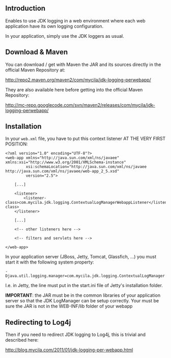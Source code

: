 

## Introduction ##

Enables to use JDK logging in a web environment where each web application have its own logging configuration.

In your application, simply use the JDK loggers as usual.

## Download & Maven ##

You can download / get with Maven the JAR and its sources directly in the official Maven Repository at:

http://repo2.maven.org/maven2/com/mycila/jdk-logging-perwebapp/

They are also available here before getting into the official Maven Repository:

http://mc-repo.googlecode.com/svn/maven2/releases/com/mycila/jdk-logging-perwebapp/

## Installation ##

In your `web.xml` file, you have to put this context listener AT THE VERY FIRST POSITION:

```
<?xml version="1.0" encoding="UTF-8"?>
<web-app xmlns="http://java.sun.com/xml/ns/javaee" xmlns:xsi="http://www.w3.org/2001/XMLSchema-instance"
         xsi:schemaLocation="http://java.sun.com/xml/ns/javaee http://java.sun.com/xml/ns/javaee/web-app_2_5.xsd"
         version="2.5">

    [...]

    <listener>
        <listener-class>com.mycila.jdk.logging.ContextualLogManagerWebappListener</listener-class>
    </listener>

    [...]

    <!-- other listeners here -->

    <!-- filters and servlets here -->
    
</web-app>
```

In your application server (JBoss, Jetty, Tomcat, Glassfich, ...) you must start it with the following system property:

`-Djava.util.logging.manager=com.mycila.jdk.logging.ContextualLogManager`

I.e. in Jetty, the line must put in the start.ini file of Jetty's installation folder.

**IMPORTANT**: the JAR must be in the common libraries of your application server so that the JDK LogManager can be setup correctly. Your must be sure the JAR is not in the WEB-INF/lib folder of your webapp

## Redirecting to Log4j ##

Then if you need to redirect JDK logging to Log4j, this is trivial and described here:

http://blog.mycila.com/2011/01/jdk-logging-per-webapp.html